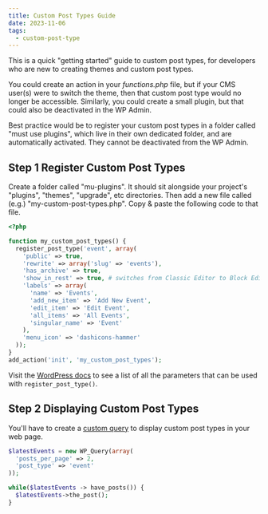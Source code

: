 ```yaml
---
title: Custom Post Types Guide
date: 2023-11-06
tags:
  - custom-post-type
---
```

This is a quick "getting started" guide to custom post types, for developers who are new to creating themes and custom post types.
<!-- excerpt -->

You could create an action in your *functions.php* file, but if your CMS user(s) were to switch the theme, then that custom post type would no longer be accessible. Similarly, you could create a small plugin, but that could also be deactivated in the WP Admin.

Best practice would be to register your custom post types in a folder called "must use plugins", which live in their own dedicated folder, and are automatically activated. They cannot be deactivated from the WP Admin.

## Step 1 Register Custom Post Types

Create a folder called "mu-plugins". It should sit alongside your project's "plugins", "themes", "upgrade", etc directories. Then add a new file called (e.g.) "my-custom-post-types.php". Copy & paste the following code to that file.

```php
<?php

function my_custom_post_types() {
  register_post_type('event', array(
    'public' => true,
    'rewrite' => array('slug' => 'events'),
    'has_archive' => true,
    'show_in_rest' => true, # switches from Classic Editor to Block Editor
    'labels' => array(
      'name' => 'Events',
      'add_new_item' => 'Add New Event',
      'edit_item' => 'Edit Event',
      'all_items' => 'All Events',
      'singular_name' => 'Event'
    ),
    'menu_icon' => 'dashicons-hammer'
  ));
}
add_action('init', 'my_custom_post_types');
```

Visit the [WordPress docs](https://developer.wordpress.org/reference/functions/register_post_type/) to see a list of all the parameters that can be used with `register_post_type()`. 

## Step 2 Displaying Custom Post Types

You'll have to create a [custom query](/posts/2023/11/custom-queries) to display custom post types in your web page.


```php
$latestEvents = new WP_Query(array(
  'posts_per_page' => 2,
  'post_type' => 'event'
));

while($latestEvents -> have_posts()) {
  $latestEvents->the_post();
}
```